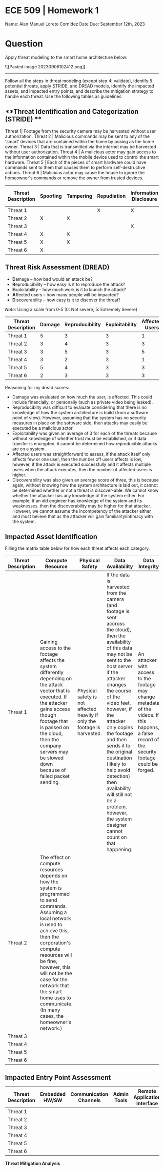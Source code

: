 # ECE 509 | Homework 1

Name: Alan Manuel Loreto Cornídez
Date Due: September 12th, 2023



# Question
Apply threat modeling to the smart home architecture below:

![[Pasted image 20230906102412.png]]


---

Follow all the steps in threat modeling (except step 4: validate), identify 5 potential threats, apply STRIDE, and DREAD models, identify the impacted assets, and impacted entry points, and describe the mitigation strategy to handle each threat. Use the following tables as guidelines.




## **Threat Identification and Categorization (STRIDE) **

Threat 1| Footage from the security camera may be harvested without user authorization.
Threat 2 | Malicious commands may be sent to any of the 'smart' devices that are contained within the home by posing as the home owner.
Threat 3 | Data that is transmitted via the internet may be harvested without user authorization.
Threat 4 | A malicious actor may gain access to the information contained within the mobile device used to control the smart hardware.
Threat 5 | Each of the pieces of smart hardware could have commands sent to them that causes them to perform self-destructive actions.
Threat 6 | Malicious actor may cause the house to ignore the homeowner's commands or remove the owner from trusted devices.

| Threat Description | Spoofing | Tampering | Repudiation | Information Disclosure | Denial of Service | Elevation of Privileges |
| ------------------ | -------- | --------- | ----------- | ---------------------- | ----------------- | ----------------------- |
| Threat 1           |          |           | X           | X                      |                   |                         |
| Threat 2           | X        | X         |             |                        |                   |                         |
| Threat 3           |          |           |             | X                      |                   |                         |
| Threat 4           | X        | X         |             |                        |                   |                         |
| Threat 5           | X        | X         |             |                        | X                 |                         |
| Threat 6           | X        |           |             |                        | X                 | X                       |


## **Threat Risk Assessment (DREAD)**
- **D**amage – how bad would an attack be?
- **R**eproducibility – how easy is it to reproduce the attack?
- **E**xploitability – how much work is it to launch the attack?
- **A**ffected users – how many people will be impacted?
- **D**iscoverability – how easy is it to discover the threat?

*Note*: Using a scale from 0-5 (0: Not severe, 5: Extremely Severe)

| Threat Description | Damage | Reproducibility | Exploitability | Affected Users | Discoverability | DREAD Score |
| ------------------ | ------ | --------------- | -------------- | -------------- | --------------- | ----------- |
| Threat 1           | 5      | 3               | 3              | 1              | 3               | 15          |
| Threat 2           | 3      | 4               | 3              | 3              | 3               | 16          |
| Threat 3           | 3      | 5               | 3              | 5              | 3               | 19          |
| Threat 4           | 3      | 2               | 3              | 1              | 3               | 12          |
| Threat 5           | 5      | 4               | 3              | 3              | 3               | 18          |
| Threat 6           | 2      | 3               | 3              | 3              | 3               | 14          |

Reasoning for my dread scores:
- Damage was evaluated on how much the user, is affected. This could include financially, or personally (such as private video being leaked). 
- Reproduciblity was difficult to evaluate considering that there is no knowledge of how the system architecture is build (from a software point of view). However, assuming that the system has no security measures in place on the software side, then attacks may easily be executed be a malicious actor.
- Exploitability was given an average of 3 for each of the threats because without knowledge of whether trust must be established, or if data transfer is encrypted, it cannot be determined how reproducible attacks are on a system.
- Affected users was straightforward to assess, if the attack itself only affects few or one user, then the number off users affects is low, however, if the attack is executed successfully and it affects multiple users when the attack executes, then the number of affected users is higher. 
- Discoverability was also given an average score of three, this is because again, without knowing how the system architecture is laid out, it cannot be determined whether or not a threat is discover-able. We cannot know whether the attacker has any knowledge of the system either. For example, if an old engineer has knowledge of the system and its weaknesses, then the discoverability may be higher for that attacker. However, we cannot assume the incompetency of the attacker either and must believe that as the attacker will gain familiarity/intimacy with the system.

## **Impacted Asset Identification**
Filling the matrix table below for how each threat affects each category.

| Threat Description | Compute Resource                                                                                                                                                                                                                                                     | Physical Safety                                                           | Data Availability                                                                                                                                                                                                                                                                                                                                                                                                                                         | Data Integrity                                                                                                                                     | Data Privacy                                                                                                                                                                                                                                                                                                        |
| ------------------ | -------------------------------------------------------------------------------------------------------------------------------------------------------------------------------------------------------------------------------------------------------------------- | ------------------------------------------------------------------------- | --------------------------------------------------------------------------------------------------------------------------------------------------------------------------------------------------------------------------------------------------------------------------------------------------------------------------------------------------------------------------------------------------------------------------------------------------------- | -------------------------------------------------------------------------------------------------------------------------------------------------- | ------------------------------------------------------------------------------------------------------------------------------------------------------------------------------------------------------------------------------------------------------------------------------------------------------------------- |
| Threat 1           | Gaining access to the footage affects the system differently depending on the attack vector that is executed. If the attacker gains access though footage that is passed on the cloud, then the company servers may be slowed down because of failed packet sending. | Physical safety is not affected heavily if only the footage is harvested. | If the data is harvested from the camera (and footage is sent accross the cloud), then the availability of this data may not be sent to the host server if the attacker changes the course of the video feet, however, if the attacker only copies the footage and then sends it to the original destination (likely to help avoid detection) then availability will still not be a problem, however, the system designer cannot count on that happening. | An attacker with access to the footage may change metadata of the videos. If this happens, a false record of the security footage could be forged. | Privacy is heavily affected when if this attack is successfully executed. If the attacker gains access to the footage, then there is no way to tell what can happen to the footage. It coul dbe publicly posted or sold online, someone may be stalked, or any other malicious act that the attacker can formulate. |
| Threat 2           | The effect on compute resources depends on how the system is programmed to send commands. Assuming a local network is used to achieve this, then the corporation's compute resources will be fine, however, this will not be the case for the network that the smart home uses to communicate. (In many cases, the homeowner's network.)                                                                                                                                                                                                                                                                      |                                                                           |                                                                                                                                                                                                                                                                                                                                                                                                                                                           |                                                                                                                                                    |                                                                                                                                                                                                                                                                                                                     |
| Threat 3           |                                                                                                                                                                                                                                                                      |                                                                           |                                                                                                                                                                                                                                                                                                                                                                                                                                                           |                                                                                                                                                    |                                                                                                                                                                                                                                                                                                                     |
| Threat 4           |                                                                                                                                                                                                                                                                      |                                                                           |                                                                                                                                                                                                                                                                                                                                                                                                                                                           |                                                                                                                                                    |                                                                                                                                                                                                                                                                                                                     |
| Threat 5           |                                                                                                                                                                                                                                                                      |                                                                           |                                                                                                                                                                                                                                                                                                                                                                                                                                                           |                                                                                                                                                    |                                                                                                                                                                                                                                                                                                                     |
| Threat 6           |                                                                                                                                                                                                                                                                      |                                                                           |                                                                                                                                                                                                                                                                                                                                                                                                                                                           |                                                                                                                                                    |                                                                                                                                                                                                                                                                                                                     |



























## **Impacted Entry Point Assessment**

| Threat Description | Embedded HW/SW | Communication Channels | Admin Tools | Remote Application Interface | Deployment Infrastructure | Mitigation Strategies |
| ------------------ | -------------- | ---------------------- | ----------- | ---------------------------- | ------------------------- | --------------------- |
| Threat 1           |                |                        |             |                              |                           |                       |
| Threat 2           |                |                        |             |                              |                           |                       |
| Threat 3           |                |                        |             |                              |                           |                       |
| Threat 4           |                |                        |             |                              |                           |                       |
| Threat 5           |                |                        |             |                              |                           |                       |
| Threat 6           |                |                        |             |                              |                           |                       |





**Threat Mitigation Analysis**

